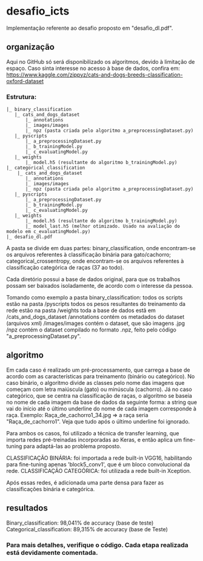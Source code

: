# desafio_icts
Implementação referente ao desafio proposto em "desafio_dl.pdf".

## organização
 Aqui no GitHub só será disponibilizado os algoritmos, devido à limitação de espaço. Caso sinta interesse no acesso à base de dados, confira em: https://www.kaggle.com/zippyz/cats-and-dogs-breeds-classification-oxford-dataset
 
 ### Estrutura:
 ```
 |_ binary_classification
    |_ cats_and_dogs_dataset
        |_ annotations
        |_ images/images
        |_ npz (pasta criada pelo algoritmo a_preprocessingDataset.py)
    |_ pyscripts
        |_ a_preprocessingDataset.py
        |_ b_trainingModel.py
        |_ c_evaluatingModel.py
    |_ weights
        |_ model.h5 (resultante do algoritmo b_trainingModel.py)
 |_ categorical_classification
     |_ cats_and_dogs_dataset
        |_ annotations
        |_ images/images
        |_ npz (pasta criada pelo algoritmo a_preprocessingDataset.py)
    |_ pyscripts
        |_ a_preprocessingDataset.py
        |_ b_trainingModel.py
        |_ c_evaluatingModel.py
    |_ weights
        |_ model.h5 (resultante do algoritmo b_trainingModel.py)
        |_ model_last.h5 (melhor otimizado. Usado na avaliação do modelo em c_evaluatingModel.py)
 |_ desafio_dl.pdf
```
 A pasta se divide em duas partes: binary_classification, onde encontram-se os arquivos referentes à classificação binária para gato/cachorro;
 categorical_crossentropy, onde encontram-se os arquivos referentes à classificação categórica de raças (37 ao todo).

 Cada diretório possui a base de dados original, para que os trabalhos possam ser baixados isoladamente, de acordo com o interesse da pessoa.

 Tomando como exemplo a pasta binary_classification:
    todos os scripts estão na pasta /pyscripts
    todos os pesos resultantes do treinamento da rede estão na pasta /weights
    toda a base de dados estã em /cats_and_dogs_dataset
        /annotations contém os metadados do dataset (arquivos xml)
        /images/images contém o dataset, que são imagens .jpg
        /npz contém o dataset compilado no formato .npz, feito pelo código "a_preprocessingDataset.py".

## algoritmo
Em cada caso é realizado um pré-processamento, que carrega a base de acordo com as características para treinamento (binário ou categórico). No caso binário, o algoritmo divide as classes pelo nome das imagens que começam com letra maiúscula (gato) ou minúscula (cachorro). Já no caso categórico, que se centra na classificação de raças, o algoritmo se baseia no nome de cada imagem da base de dados da seguinte forma: a string que vai do início até o último underline do nome de cada imagem corresponde à raça. Exemplo: Raça_de_cachorro1_34.jpg => a raça seria "Raça_de_cachorro1". Veja que tudo após o último underline foi ignorado.

Para ambos os casos, foi utilizado a técnica de  transfer learning, que importa redes pré-treinadas incorporadas ao Keras, e então aplica um fine-tuning para adaptá-las ao problema proposto.

CLASSIFICAÇÃO BINÁRIA: foi importada a rede built-in VGG16, habilitando para fine-tuning apenas 'block5_conv1', que é um bloco convolucional da rede. 
CLASSIFICAÇÃO CATEGÓRICA: foi utilizada a rede built-in Xception.

Após essas redes, é adicionada uma parte densa para fazer as classificações binária e categórica.

## resultados
Binary_classification: 98,041% de accuracy (base de teste)
Categorical_classification: 89,315% de accuracy (base de Teste)

### Para mais detalhes, verifique o código. Cada etapa realizada está devidamente comentada.


